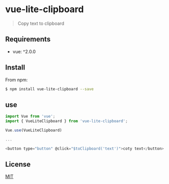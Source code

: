 # vue-lite-clipboard

> Copy text to clipboard

## Requirements

- vue: ^2.0.0

## Install

From npm:

``` sh
$ npm install vue-lite-clipboard --save
```

## use

``` js
import Vue from 'vue';
import { VueLiteClipboard } from 'vue-lite-clipboard';

Vue.use(VueLiteClipboard)

...

<button type="button" @click="$toClipboard('text')">coty text</button>

```




## License

[MIT](https://opensource.org/licenses/MIT)
